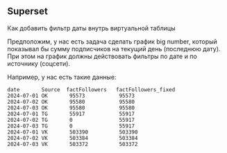 ## Superset

Как добавить фильтр даты внутрь виртуальной таблицы

Предположим, у нас есть задача сделать график big number, который показывал бы сумму подписчиков на текущий день (последнюю дату). При этом на график должны действовать фильтры по дате и по источнику (соцсети).

Например, у нас есть такие данные:

    date       Source  factFollowers   factFollowers_fixed
    2024-07-01 OK	    95573	        95573
    2024-07-02 OK	    95580	        95580
    2024-07-03 OK	    95580	        95580
    2024-07-01 TG	    55917	        55917
    2024-07-02 TG	    0	            55917
    2024-07-03 TG	    0	            55917
    2024-07-01 VK	    503390	        503390
    2024-07-02 VK	    503384	        503384
    2024-07-03 VK	    503372	        503372
